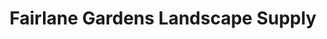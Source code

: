 ---
title: "Fairlane Gardens Landscape Supply"
url: /dearborn/fairlane-gardens-landscape-supply/
shop: garden centre
---